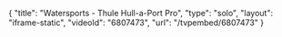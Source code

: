 {
    "title": "Watersports - Thule Hull-a-Port Pro",
    "type": "solo",
    "layout": "iframe-static",
    "videoId": "6807473",
    "url": "\/tvpembed\/6807473"
}